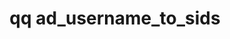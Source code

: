 ---
category: ad
command: ad_username_to_sids
keywords: qq, qq_cli, ad_username_to_sids
optional_options:
- alternate:
  - --username
  help: Get the SIDs that correspond to this username
  name: -u
  required: true
permalink: /qq-cli-command-guide/ad/ad_username_to_sids.html
positional_options: []
sidebar: qq_cli_command_reference_sidebar
summary: This section explains how to use the <code>qq ad_username_to_sids</code>
  command.
synopsis: Get SIDs from an AD username
title: qq ad_username_to_sids
usage: qq ad_username_to_sids [-h] -u USERNAME
zendesk_source: qq CLI Command Guide

---